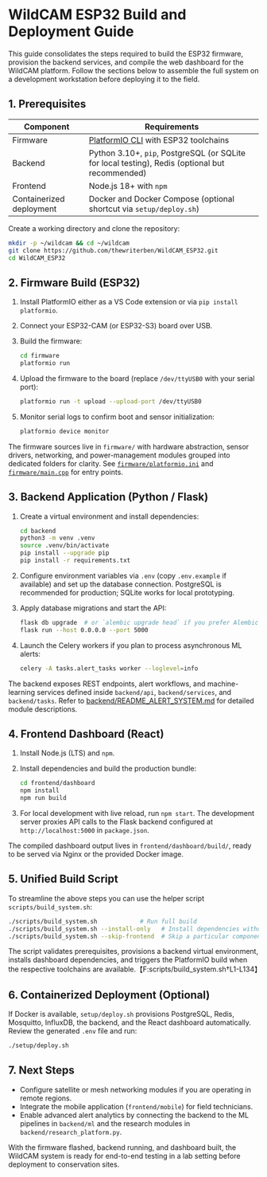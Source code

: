 # WildCAM ESP32 Build and Deployment Guide

This guide consolidates the steps required to build the ESP32 firmware, provision the backend services, and compile the web dashboard for the WildCAM platform. Follow the sections below to assemble the full system on a development workstation before deploying it to the field.

## 1. Prerequisites

| Component | Requirements |
|-----------|--------------|
| Firmware | [PlatformIO CLI](https://platformio.org/install) with ESP32 toolchains |
| Backend | Python 3.10+, `pip`, PostgreSQL (or SQLite for local testing), Redis (optional but recommended) |
| Frontend | Node.js 18+ with `npm` |
| Containerized deployment | Docker and Docker Compose (optional shortcut via `setup/deploy.sh`) |

Create a working directory and clone the repository:

```bash
mkdir -p ~/wildcam && cd ~/wildcam
git clone https://github.com/thewriterben/WildCAM_ESP32.git
cd WildCAM_ESP32
```

## 2. Firmware Build (ESP32)

1. Install PlatformIO either as a VS Code extension or via `pip install platformio`.
2. Connect your ESP32-CAM (or ESP32-S3) board over USB.
3. Build the firmware:

   ```bash
   cd firmware
   platformio run
   ```

4. Upload the firmware to the board (replace `/dev/ttyUSB0` with your serial port):

   ```bash
   platformio run -t upload --upload-port /dev/ttyUSB0
   ```

5. Monitor serial logs to confirm boot and sensor initialization:

   ```bash
   platformio device monitor
   ```

The firmware sources live in `firmware/` with hardware abstraction, sensor drivers, networking, and power-management modules grouped into dedicated folders for clarity. See [`firmware/platformio.ini`](../firmware/platformio.ini) and [`firmware/main.cpp`](../firmware/main.cpp) for entry points.

## 3. Backend Application (Python / Flask)

1. Create a virtual environment and install dependencies:

   ```bash
   cd backend
   python3 -m venv .venv
   source .venv/bin/activate
   pip install --upgrade pip
   pip install -r requirements.txt
   ```

2. Configure environment variables via `.env` (copy `.env.example` if available) and set up the database connection. PostgreSQL is recommended for production; SQLite works for local prototyping.
3. Apply database migrations and start the API:

   ```bash
   flask db upgrade  # or `alembic upgrade head` if you prefer Alembic directly
   flask run --host 0.0.0.0 --port 5000
   ```

4. Launch the Celery workers if you plan to process asynchronous ML alerts:

   ```bash
   celery -A tasks.alert_tasks worker --loglevel=info
   ```

The backend exposes REST endpoints, alert workflows, and machine-learning services defined inside `backend/api`, `backend/services`, and `backend/tasks`. Refer to [backend/README_ALERT_SYSTEM.md](../backend/README_ALERT_SYSTEM.md) for detailed module descriptions.

## 4. Frontend Dashboard (React)

1. Install Node.js (LTS) and `npm`.
2. Install dependencies and build the production bundle:

   ```bash
   cd frontend/dashboard
   npm install
   npm run build
   ```

3. For local development with live reload, run `npm start`. The development server proxies API calls to the Flask backend configured at `http://localhost:5000` in `package.json`.

The compiled dashboard output lives in `frontend/dashboard/build/`, ready to be served via Nginx or the provided Docker image.

## 5. Unified Build Script

To streamline the above steps you can use the helper script `scripts/build_system.sh`:

```bash
./scripts/build_system.sh            # Run full build
./scripts/build_system.sh --install-only   # Install dependencies without compiling
./scripts/build_system.sh --skip-frontend  # Skip a particular component
```

The script validates prerequisites, provisions a backend virtual environment, installs dashboard dependencies, and triggers the PlatformIO build when the respective toolchains are available.【F:scripts/build_system.sh†L1-L134】

## 6. Containerized Deployment (Optional)

If Docker is available, `setup/deploy.sh` provisions PostgreSQL, Redis, Mosquitto, InfluxDB, the backend, and the React dashboard automatically. Review the generated `.env` file and run:

```bash
./setup/deploy.sh
```

## 7. Next Steps

- Configure satellite or mesh networking modules if you are operating in remote regions.
- Integrate the mobile application (`frontend/mobile`) for field technicians.
- Enable advanced alert analytics by connecting the backend to the ML pipelines in `backend/ml` and the research modules in `backend/research_platform.py`.

With the firmware flashed, backend running, and dashboard built, the WildCAM system is ready for end-to-end testing in a lab setting before deployment to conservation sites.
